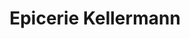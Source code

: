 ---
title: "Epicerie Kellermann"
url: /fleury-les-aubrais/epicerie-kellermann/
shop: Lebensmittel
---
